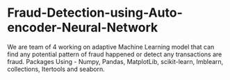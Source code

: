 # Fraud-Detection-using-Auto-encoder-Neural-Network
We are team of 4 working on adaptive Machine Learning model that can find any potential pattern of fraud happened or detect any transactions are fraud. Packages Using - Numpy, Pandas, MatplotLib, scikit-learn, Imblearn, collections, Itertools and seaborn.
